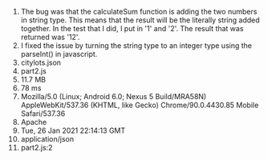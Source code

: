 1. The bug was that the calculateSum function is adding the two numbers in string type. This means that the result will be the literally string added together. In the test that I did, I put in '1' and '2'. The result that was returned was '12'. 
2. I fixed the issue by turning the string type to an integer type using the parseInt() in javascript. 
3. citylots.json
4. part2.js
5. 11.7 MB
6. 78 ms
7. Mozilla/5.0 (Linux; Android 6.0; Nexus 5 Build/MRA58N) AppleWebKit/537.36 (KHTML, like Gecko) Chrome/90.0.4430.85 Mobile Safari/537.36
8. Apache
9. Tue, 26 Jan 2021 22:14:13 GMT
10. application/json
11. part2.js:2 